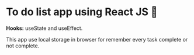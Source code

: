 # To do list app using React JS 📝

**Hooks:** useState and useEffect.

This app use local storage in browser for remember every task complete or not complete.
